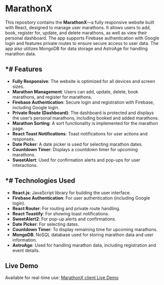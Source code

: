 # MarathonX

This repository contains the **MarathonX**—a fully responsive website built with React, designed to manage user marathons. It allows users to add, book, register for, update, and delete marathons, as well as view their personal dashboard. The app supports Firebase authentication with Google login and features private routes to ensure secure access to user data. The app also utilizes MongoDB for data storage and AstroAge for handling marathon data.

## \*# Features

- **Fully Responsive**: The website is optimized for all devices and screen sizes.
- **Marathon Management**: Users can add, update, delete, book marathons, and register for marathons.
- **Firebase Authentication**: Secure login and registration with Firebase, including Google login.
- **Private Route (Dashboard)**: The dashboard is protected and displays the user’s personal marathons, including booked and added marathons.
- **Marathon Sorting**: A sort functionality is implemented for the marathon page.
- **React Toast Notifications**: Toast notifications for user actions and responses.
- **Date Picker**: A date picker is used for selecting marathon dates.
- **Countdown Timer**: Displays a countdown timer for upcoming marathons.
- **SweetAlert**: Used for confirmation alerts and pop-ups for user interactions.

## \*# Technologies Used

- **React.js**: JavaScript library for building the user interface.
- **Firebase Authentication**: For user authentication (including Google login).
- **React Router**: For routing and private route handling.
- **React Toastify**: For showing toast notifications.
- **SweetAlert2**: For pop-up alerts and confirmations.
- **Date Picker**: For selecting dates.
- **Countdown Timer**: To display remaining time for upcoming marathons.
- **MongoDB**: NoSQL database used for storing marathon data and user information.
- **AstroAge**: Used for handling marathon data, including registration and event details.

## Live Demo

Available for real-time use: [MarathonX client Live Demo](https://marathon-b3537.web.app)
